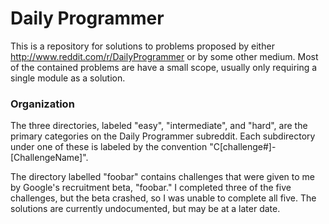 # Daily Programmer

This is a repository for solutions to problems proposed by either <http://www.reddit.com/r/DailyProgrammer> or by some other medium. Most of the contained problems are have a small scope, usually only requiring a single module as a solution.

### Organization

The three directories, labeled "easy", "intermediate", and "hard", are the primary categories on the Daily Programmer subreddit. Each subdirectory under one of these is labeled by the convention "C[challenge#]-[ChallengeName]".

The directory labelled "foobar" contains challenges that were given to me by Google's recruitment beta, "foobar." I completed three of the five challenges, but the beta crashed, so I was unable to complete all five. The solutions are currently undocumented, but may be at a later date.
